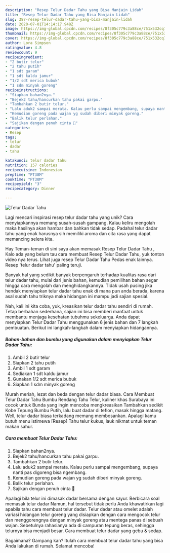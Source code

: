 ```yaml
---
description: "Resep Telur Dadar Tahu yang Bisa Manjain Lidah"
title: "Resep Telur Dadar Tahu yang Bisa Manjain Lidah"
slug: 387-resep-telur-dadar-tahu-yang-bisa-manjain-lidah
date: 2020-07-01T14:14:17.948Z
image: https://img-global.cpcdn.com/recipes/8f305c779c3a88ce/751x532cq70/telur-dadar-tahu-foto-resep-utama.jpg
thumbnail: https://img-global.cpcdn.com/recipes/8f305c779c3a88ce/751x532cq70/telur-dadar-tahu-foto-resep-utama.jpg
cover: https://img-global.cpcdn.com/recipes/8f305c779c3a88ce/751x532cq70/telur-dadar-tahu-foto-resep-utama.jpg
author: Lora Simpson
ratingvalue: 4.8
reviewcount: 9
recipeingredient:
- "2 butir telur"
- "2 tahu putih"
- "1 sdt garam"
- "1 sdt kaldu jamur"
- "1/2 sdt merica bubuk"
- "1 sdm minyak goreng"
recipeinstructions:
- "Siapkan bahan2nya."
- "Bejek2 tahu/hancurkan tahu pakai garpu."
- "Tambahkan 2 butir telur."
- "Lalu aduk2 sampai merata. Kalau perlu sampai mengembang, supaya nanti pas digoreng bisa ngembang."
- "Kemudian goreng pada wajan yg sudah diberi minyak goreng."
- "Balik telur perlahan."
- "Sajikan dengan penuh cinta 🥰"
categories:
- Resep
tags:
- telur
- dadar
- tahu

katakunci: telur dadar tahu 
nutrition: 157 calories
recipecuisine: Indonesian
preptime: "PT38M"
cooktime: "PT30M"
recipeyield: "3"
recipecategory: Dinner

---
```



![Telur Dadar Tahu](https://img-global.cpcdn.com/recipes/8f305c779c3a88ce/751x532cq70/telur-dadar-tahu-foto-resep-utama.jpg)

Lagi mencari inspirasi resep telur dadar tahu yang unik? Cara menyiapkannya memang susah-susah gampang. Kalau keliru mengolah maka hasilnya akan hambar dan bahkan tidak sedap. Padahal telur dadar tahu yang enak harusnya sih memiliki aroma dan cita rasa yang dapat memancing selera kita.

Hay Teman-teman di sini saya akan memasak Resep Telur Dadar Tahu , Kalo ada yang belum tau cara membuat Resep Telur Dadar Tahu, yuk tonton video nya terus. Lihat juga resep Telur Dadar Tahu Pedas enak lainnya. Resep &#39;telur dadar tahu&#39; paling teruji.

Banyak hal yang sedikit banyak berpengaruh terhadap kualitas rasa dari telur dadar tahu, mulai dari jenis bahan, kemudian pemilihan bahan segar hingga cara mengolah dan menghidangkannya. Tidak usah pusing jika hendak menyiapkan telur dadar tahu enak di mana pun anda berada, karena asal sudah tahu triknya maka hidangan ini mampu jadi sajian spesial.


Nah, kali ini kita coba, yuk, kreasikan telur dadar tahu sendiri di rumah. Tetap berbahan sederhana, sajian ini bisa memberi manfaat untuk membantu menjaga kesehatan tubuhmu sekeluarga. Anda dapat menyiapkan Telur Dadar Tahu menggunakan 6 jenis bahan dan 7 langkah pembuatan. Berikut ini langkah-langkah dalam menyiapkan hidangannya.

<!--inarticleads1-->

##### Bahan-bahan dan bumbu yang digunakan dalam menyiapkan Telur Dadar Tahu:

1. Ambil 2 butir telur
1. Siapkan 2 tahu putih
1. Ambil 1 sdt garam
1. Sediakan 1 sdt kaldu jamur
1. Gunakan 1/2 sdt merica bubuk
1. Siapkan 1 sdm minyak goreng


Murah meriah, lezat dan beda dengan telur dadar biasa. Cara Membuat Telur Dadar Tahu Bumbu Rendang Tahu Telur, kuliner khas Surabaya ini cocok untuk Bunda yang ingin mencoba mengkreasikan Tambahkan sedikit Kobe Tepung Bumbu Putih, lalu buat dadar di teflon, masak hingga matang. Well, telur dadar biasa terkadang memang membosankan. Apalagi kamu butuh menu istimewa [Resep] Tahu telur kukus, lauk nikmat untuk teman makan sahur. 

<!--inarticleads2-->

##### Cara membuat Telur Dadar Tahu:

1. Siapkan bahan2nya.
1. Bejek2 tahu/hancurkan tahu pakai garpu.
1. Tambahkan 2 butir telur.
1. Lalu aduk2 sampai merata. Kalau perlu sampai mengembang, supaya nanti pas digoreng bisa ngembang.
1. Kemudian goreng pada wajan yg sudah diberi minyak goreng.
1. Balik telur perlahan.
1. Sajikan dengan penuh cinta 🥰


Apalagi bila telur ini dimasak dadar bersama dengan sayur. Berbicara soal memasak telur dadar Namun, hal tersebut tidak perlu Anda khawatirkan lagi apabila tahu cara membuat telur dadar. Telur dadar atau omelet adalah variasi hidangan telur goreng yang disiapkan dengan cara mengocok telur dan menggorengnya dengan minyak goreng atau mentega panas di sebuah wajan. Sebetulnya rahasianya ada di campuran tepung beras, sehingga telurnya bisa menjadi besar. Cara membuat telur dadar yang gebu &amp; sedap. 

Bagaimana? Gampang kan? Itulah cara membuat telur dadar tahu yang bisa Anda lakukan di rumah. Selamat mencoba!
